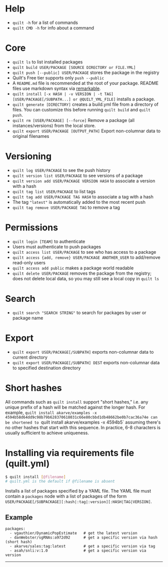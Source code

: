 # Help
* `quilt -h` for a list of commands
* `quilt CMD -h` for info about a command

# Core
* `quilt ls` to list installed packages
* `quilt build USER/PACKAGE [SOURCE DIRECTORY or FILE.YML]`
* `quilt push [--public] USER/PACKAGE` stores the package in the registry
 * Quilt's Free tier supports only `push --public`
 * A `README.md` file is recommended at the root of your package. README files use markdown syntax via [remarkable](https://jonschlinkert.github.io/remarkable/demo/).
* `quilt install [-x HASH | -v VERSION | -t TAG] [USER/PACKAGE[/SUBPATH...] or @QUILT_YML_FILE]` installs a package.
* `quilt generate [DIRECTORY]` creates a build.yml file from a directory of files.  You can customize this before running `quilt build` and `quilt push`.
* `quilt rm [USER/PACKAGE] [--force]`  Remove a package (all instances/versions) from the local store.
* `quilt export USER/PACKAGE [OUTPUT_PATH]`  Export non-columnar data to original filenames

# Versioning
* `quilt log USER/PACKAGE` to see the push history
* `quilt version list USER/PACKAGE` to see versions of a package
* `quilt version add USER/PACKAGE VERSION HASH` to associate a version with a hash
* `quilt tag list USER/PACKAGE` to list tags
* `quilt tag add USER/PACKAGE TAG HASH` to associate a tag with a hash
* The tag `"latest"` is automatically added to the most recent push
* `quilt tag remove USER/PACKAGE TAG` to remove a tag

# Permissions
* `quilt login [TEAM]` to authenticate
 * Users must authenticate to push packages
* `quilt access list USER/PACKAGE` to see who has access to a package
* `quilt access {add, remove} USER/PACKAGE ANOTHER_USER` to add/remove read-only users
 * `quilt access add public` makes a package world readable
* `quilt delete USER/PACKAGE` removes the package from the registry; does not delete local data, so you may still see a local copy in `quilt ls`

# Search
* `quilt search "SEARCH STRING"` to search for packages by user or package name

# Export
* `quilt export USER/PACKAGE[/SUBPATH]` exports non-columnar data to current directory
* `quilt export USER/PACKAGE[/SUBPATH] DEST` exports non-columnar data to specified destination directory

# Short hashes

All commands such as `quilt install` support "short hashes," i.e. any unique prefix of a hash will be matched against the longer hash.  For example, `quilt install akarve/examples -x 4594b58d64dd9c98b79b628370618031c66e80cbbd1db48662be0b7cac36a74e can be shortened to `quilt install akarve/examples -x 4594b5` assuming there's no other hashes that start with this sequence.  In practice, 6-8 characters is usually sufficient to achieve uniqueness.

# Installing via requirements file (quilt.yml)
```sh
$ quilt install [@filename]
# quilt.yml is the default if @filename is absent
```

Installs a list of packages specified by a YAML file. The YAML file must contain a `packages` node with a list of packages of the form  `USER/PACKAGE[/SUBPACKAGE][:hash|:tag|:version][:HASH|TAG|VERSION]`.

## Example

```
packages:
  - vgauthier/DynamicPopEstimate   # get the latest version
  - danWebster/sgRNAs:a972d92      # get a specific version via hash (short hash)
  - akarve/sales:tag:latest        # get a specific version via tag
  - asah/snli:v:1.0                # get a specific version via version

```

***

